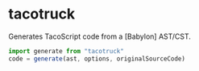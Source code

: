 tacotruck
===

Generates TacoScript code from a [Babylon] AST/CST.

```js
import generate from "tacotruck"
code = generate(ast, options, originalSourceCode)
```
